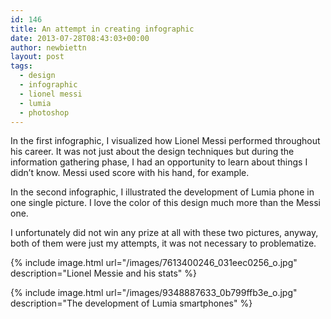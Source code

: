 ```yaml
---
id: 146
title: An attempt in creating infographic
date: 2013-07-28T08:43:03+00:00
author: newbiettn
layout: post
tags:
  - design
  - infographic
  - lionel messi
  - lumia
  - photoshop
---
```

In the first infographic, I visualized how Lionel Messi performed throughout his career. It was not just about the design techniques but during the information gathering phase, I had an opportunity to learn about things I didn&#8217;t know. Messi used score with his hand, for example.

In the second infographic, I illustrated the development of Lumia phone in one single picture. I love the color of this design much more than the Messi one.

I unfortunately did not win any prize at all with these two pictures, anyway, both of them were just my attempts, it was not necessary to problematize.

{% include image.html url="/images/7613400246_031eec0256_o.jpg" description="Lionel Messie and his stats" %}

{% include image.html url="/images/9348887633_0b799ffb3e_o.jpg" description="The development of Lumia smartphones" %}
